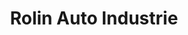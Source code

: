 ---
title: "Rolin Auto Industrie"
url: /gironcourt-sur-vraine/rolin-auto-industrie/
shop: Autowerkstatt
---